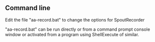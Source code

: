 ## Command line

Edit the file "aa-record.bat" to change the options for SpoutRecorder

"aa-record.bat" can be run directly or from a command prompt console window
or activated from a program using ShellExecute of similar.


